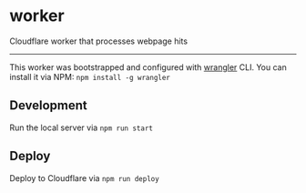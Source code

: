 # worker

Cloudflare worker that processes webpage hits

---

This worker was bootstrapped and configured with [wrangler](https://github.com/cloudflare/wrangler) CLI. You can install it via NPM: `npm install -g wrangler`

## Development

Run the local server via `npm run start`

## Deploy

Deploy to Cloudflare via `npm run deploy`